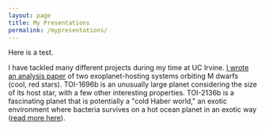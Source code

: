```yaml
---
layout: page
title: My Presentations
permalink: /mypresentations/
---
```



Here is a test.


I have tackled many different projects during my time at UC Irvine. [I wrote an analysis paper](https://ui.adsabs.harvard.edu/abs/2022AJ....163..286B/abstract) of two exoplanet-hosting systems orbiting M dwarfs (cool, red stars). TOI-1696b is an unusually large planet considering the size of its host star, with a few other interesting properties. TOI-2136b is a fascinating planet that is potentially a "cold Haber world," an exotic environment where bacteria survives on a hot ocean planet in an exotic way ([read more here](https://hpf.psu.edu/2022/09/15/toi-2136b/)).
